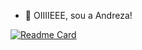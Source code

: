 - 👋 OIIIIEEE, sou a Andreza!


<!---
andrezamonteiro/andrezamonteiro is a ✨ special ✨ repository because its `README.md` (this file) appears on your GitHub profile.
You can click the Preview link to take a look at your changes.
--->
[![Readme Card](https://github-readme-stats.vercel.app/api/pin/?username=andrezamonteiro&repo=github-readme-stats)](https://github.com/andrezamonteiro/github-readme-stats)
